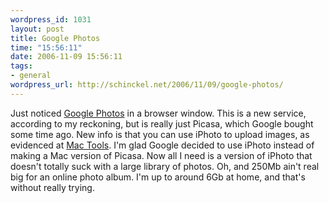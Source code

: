 ```yaml
--- 
wordpress_id: 1031
layout: post
title: Google Photos
time: "15:56:11"
date: 2006-11-09 15:56:11
tags: 
- general
wordpress_url: http://schinckel.net/2006/11/09/google-photos/
---
```

Just noticed [Google Photos][1] in a browser window. This is a new service, according to my reckoning, but is really just Picasa, which Google bought some time ago. New info is that you can use iPhoto to upload images, as evidenced at [Mac Tools][2]. I'm glad Google decided to use iPhoto instead of making a Mac version of Picasa. Now all I need is a version of iPhoto that doesn't totally suck with a large library of photos. Oh, and 250Mb ain't real big for an online photo album. I'm up to around 6Gb at home, and that's without really trying. 

   [1]: http://picasaweb.google.com/
   [2]: http://picasa.google.com/web/mac_tools.html

